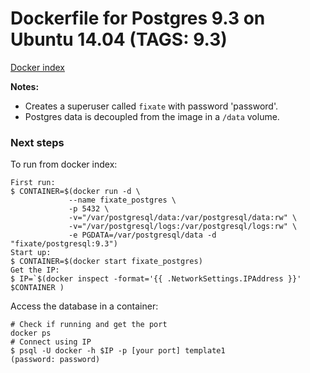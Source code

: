 # Dockerfile for Postgres 9.3 on Ubuntu 14.04 (TAGS: 9.3)

[Docker index](https://index.docker.io/u/fixate/postgres/)

**Notes:**

 - Creates a superuser called `fixate` with password 'password'.
 - Postgres data is decoupled from the image in a `/data` volume.

### Next steps

To run from docker index:

```shell
First run:
$ CONTAINER=$(docker run -d \
             --name fixate_postgres \
             -p 5432 \
             -v="/var/postgresql/data:/var/postgresql/data:rw" \
             -v="/var/postgresql/logs:/var/postgresql/logs:rw" \
             -e PGDATA=/var/postgresql/data -d "fixate/postgresql:9.3")
Start up:
$ CONTAINER=$(docker start fixate_postgres)
Get the IP:
$ IP=`$(docker inspect -format='{{ .NetworkSettings.IPAddress }}' $CONTAINER )
```

Access the database in a container:

```shell
# Check if running and get the port
docker ps 
# Connect using IP
$ psql -U docker -h $IP -p [your port] template1
(password: password)
```
